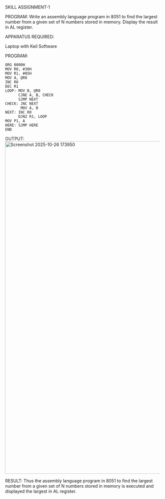 SKILL ASSIGNMENT-1

PROGRAM:
Write an assembly language program in 8051 to find the largest number from a given set of N numbers stored in memory. Display the result in AL register.

APPARATUS REQUIRED:

Laptop with Keil Software

PROGRAM:
```
ORG 0000H
MOV R0, #30H
MOV R1, #05H
MOV A, @R0
INC R0
DEC R1
LOOP: MOV B, @R0
      CJNE A, B, CHECK
      SJMP NEXT
CHECK: JNC NEXT     
       MOV A, B     
NEXT: INC R0
      DJNZ R1, LOOP
MOV P1, A           
HERE: SJMP HERE
END
```
OUTPUT:
<img width="1484" height="1079" alt="Screenshot 2025-10-26 173950" src="https://github.com/user-attachments/assets/80b771fe-0471-45e2-8ecc-23ba962febeb" />

RESULT:
Thus the assembly language program in 8051 to find the largest number from a given set of N numbers stored in memory is executed and displayed the largest in AL register.




 
